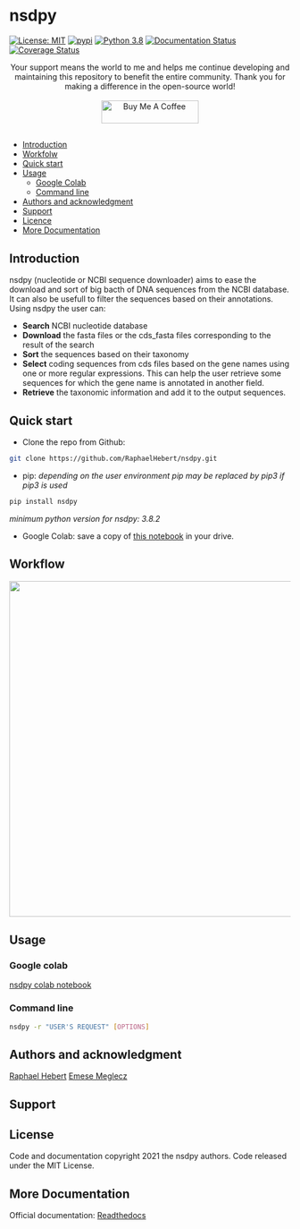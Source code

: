 # nsdpy

[![License: MIT](https://img.shields.io/badge/License-MIT-yellow.svg)](https://opensource.org/licenses/MIT)
[![pypi](https://img.shields.io/pypi/v/nsdpy)](https://pypi.org/project/nsdpy/)
[![Python 3.8](https://upload.wikimedia.org/wikipedia/commons/a/a5/Blue_Python_3.8_Shield_Badge.svg)](https://www.python.org/)
[![Documentation Status](https://readthedocs.org/projects/nsdpy/badge/?version=latest)](https://nsdpy.readthedocs.io/en/latest/?badge=latest)
[![Coverage Status](https://coveralls.io/repos/github/RaphaelHebert/nsdpy/badge.svg?branch=fix/longSpeciesList)](https://coveralls.io/github/RaphaelHebert/nsdpy?branch=fix/longSpeciesList)

<div align="center" style="text-align: center">
Your support means the world to me and helps me continue developing and maintaining this repository to benefit the entire community. Thank you for making a difference in the open-source world! </div>
<br/>
<div align="center" style="text-align: center;" markdown="1"><a href="https://www.buymeacoffee.com/joe010" target="_blank"><img src="https://cdn.buymeacoffee.com/buttons/default-orange.png" alt="Buy Me A Coffee" height="41" width="174"></a>
</div>

## 

- [Introduction](#introduction)
- [Workfolw](#workflow)
- [Quick start](#quick-start)
- [Usage](#usage)
  - [Google Colab](#google-colab)
  - [Command line](#command-line)
- [Authors and acknowledgment](#authors-and-acknowledgment)
- [Support](#support)
- [Licence](#license)
- [More Documentation](#more-documentation)

## Introduction

nsdpy (nucleotide or NCBI sequence downloader) aims to ease the download and sort of big bacth of DNA sequences from the NCBI database.
It can also be usefull to filter the sequences based on their annotations.
Using nsdpy the user can:

- **Search** NCBI nucleotide database
- **Download** the fasta files or the cds_fasta files corresponding to the result of the search
- **Sort** the sequences based on their taxonomy
- **Select** coding sequences from cds files based on the gene names using one or more regular expressions.
This can help the user retrieve some sequences for which the gene name is annotated in another field.
- **Retrieve** the taxonomic information and add it to the output sequences.

## Quick start

- Clone the repo from Github:
```bash
git clone https://github.com/RaphaelHebert/nsdpy.git
  ```
- pip:
_depending on the user environment pip may be replaced by pip3 if pip3 is used_
```bash
pip install nsdpy
```
*minimum python version for nsdpy: 3.8.2*

- Google Colab: save a copy of [this notebook](https://colab.research.google.com/drive/1UmxzRc_k5sNeQ2RPGe29nWR_1_0FRPkq?usp=sharing) in your drive.

## Workflow

<img src="https://docs.google.com/drawings/d/e/2PACX-1vRD4h7l0S57op_4j-5xsz8iv1j1XBliw-jEdtnWOIq-JAU2l8kSV6d1NmkHd5Q4zhUmZCA3SHUSuHJw/pub?w=801&amp;h=744" width="600" />

## Usage
### Google colab

[nsdpy colab notebook](https://colab.research.google.com/drive/1UmxzRc_k5sNeQ2RPGe29nWR_1_0FRPkq?usp=sharing)

### Command line

```bash
nsdpy -r "USER'S REQUEST" [OPTIONS]
```

## Authors and acknowledgment

[Raphael Hebert](https://github.com/RaphaelHebert)
[Emese Meglecz](https://github.com/meglecz)


## Support

## License

Code and documentation copyright 2021 the nsdpy authors. Code released under the MIT License.

## More Documentation

Official documentation:
[Readthedocs](https://nsdpy.readthedocs.io/en/latest/main.html#overview)
